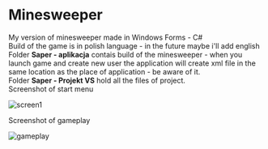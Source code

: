 # Minesweeper
My version of minesweeper made in Windows Forms - C#\
Build of the game is in polish language - in the future maybe i'll add english\
Folder **Saper - aplikacja** contais build of the minesweeper - when you launch game and create new user the application will create xml file in the same location as the place of application - be aware of it.\
Folder **Saper - Projekt VS** hold all the files of project.\
Screenshot of start menu

![screen1](https://user-images.githubusercontent.com/56958103/123458147-000cd480-d5e5-11eb-8ca0-8e59ff7ffe3b.PNG)

Screenshot of gameplay

![gameplay](https://user-images.githubusercontent.com/56958103/123458762-b53f8c80-d5e5-11eb-8544-7ea1c4b85792.PNG)
